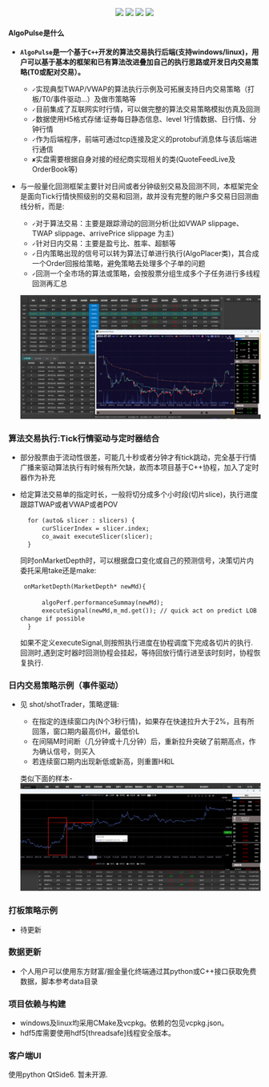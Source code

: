 <p align="center">
    <img src ="https://img.shields.io/badge/version-0.1.0-blueviolet.svg"/>
    <img src ="https://img.shields.io/badge/platform-windows|linux-yellow.svg"/>
    <img src ="https://img.shields.io/badge/build-passing-brightgreen"/>
    <img src ="https://img.shields.io/badge/license-MIT-orange"/>
</p>

#### AlgoPulse是什么
* **`AlgoPulse`是一个基于`C++`开发的算法交易执行后端(支持windows/linux)，用户可以基于基本的框架和已有算法改进叠加自己的执行思路或开发日内交易策略(T0或配对交易）。**
    - `✓`实现典型TWAP/VWAP的算法执行示例及可拓展支持日内交易策略（打板/T0/事件驱动...）及做市策略等
    - `✓`目前集成了互联网实时行情，可以做完整的算法交易策略模拟仿真及回测
    - `✓`数据使用H5格式存储:证券每日静态信息、level 1行情数据、日行情、分钟行情
    - `✓`作为后端程序，前端可通过tcp连接及定义的protobuf消息体与该后端进行通信
    - `✘`实盘需要根据自身对接的经纪商实现相关的类(QuoteFeedLive及OrderBook等)
    
* 与一般量化回测框架主要针对日间或者分钟级别交易及回测不同，本框架完全是面向Tick行情快照级别的交易和回测，故并没有完整的账户多交易日回测曲线分析，而是:
    - `✓`对于算法交易：主要是跟踪滑动的回测分析(比如VWAP slippage、TWAP slippage、arrivePrice slippage 为主)
    - `✓`针对日内交易：主要是盈亏比、胜率、超额等
    - `✓`日内策略出现的信号可以转为算法订单进行执行(AlgoPlacer类)，其合成一个Order回报给策略，避免策略去处理多个子单的问题
    - `✓`回测一个全市场的算法或策略，会按股票分组生成多个子任务进行多线程回测再汇总
    
    ![algo backtesting sample](./images/algo_bt.png)

### 算法交易执行:Tick行情驱动与定时器结合
* 部分股票由于流动性很差，可能几十秒或者分钟才有tick跳动，完全基于行情广播来驱动算法执行有时候有所欠缺，故而本项目基于C++协程，加入了定时器作为补充
* 给定算法交易单的指定时长，一般将切分成多个小时段(切片slice)，执行进度跟踪TWAP或者VWAP或者POV
 
        for (auto& slicer : slicers) {
            curSlicerIndex = slicer.index;
            co_await executeSlicer(slicer);
        }

   同时onMarketDepth时，可以根据盘口变化或自己的预测信号，决策切片内委托采用take还是make:
    
       onMarketDepth(MarketDepth* newMd){

            algoPerf.performanceSummay(newMd);
            executeSignal(newMd,m_md.get()); // quick act on predict LOB change if possible
        }

   如果不定义executeSignal,则按照执行进度在协程调度下完成各切片的执行.
   回测时,遇到定时器时回测协程会挂起，等待回放行情行进至该时刻时，协程恢复执行.

### 日内交易策略示例（事件驱动）

* 见 shot/shotTrader，策略逻辑:
    
    - 在指定的连续窗口内(N个3秒行情)，如果存在快速拉升大于2%，且有所回落，窗口期内最高价H，最低价L
    - 在间隔M时间断（几分钟或十几分钟）后，重新拉升突破了前期高点，作为确认信号，则买入
    - 若连续窗口期内出现新低或新高，则重置H和L
    
    类似下面的样本- ![algo backtesting sample](./images/shot_sample2.png)

### 打板策略示例

* 待更新

### 数据更新

* 个人用户可以使用东方财富/掘金量化终端通过其python或C++接口获取免费数据，脚本参考data目录


### 项目依赖与构建

* windows及linux均采用CMake及vcpkg。依赖的包见vcpkg.json。
* hdf5库需要使用hdf5[threadsafe]线程安全版本。

### 客户端UI

使用python QtSide6. 暂未开源.

